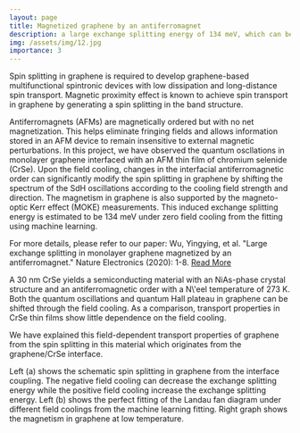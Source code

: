 ```yaml
---
layout: page
title: Magnetized graphene by an antiferromagnet
description: a large exchange splitting energy of 134 meV, which can be altered through field coolings
img: /assets/img/12.jpg
importance: 3
---
```


Spin splitting in graphene is required to develop graphene-based multifunctional spintronic devices with low dissipation and long-distance spin transport. Magnetic proximity effect is known to achieve spin transport in graphene by generating a spin splitting in the band structure. 

Antiferromagnets (AFMs) are magnetically ordered but with no net magnetization. This helps eliminate fringing fields and allows information stored in an AFM device to remain insensitive to external magnetic perturbations. In this project, we have observed the quantum oscllations in monolayer graphene interfaced with an AFM thin film of chromium selenide (CrSe). Upon the field cooling, changes in the interfacial antiferromagnetic order can significantly modify the spin splitting in graphene by shifting the spectrum of the SdH oscillations according to the cooling field strength and direction. The magnetism in graphene is also supported by the magneto-optic Kerr effect (MOKE) measurements. This induced exchange splitting energy is estimated to be 134 meV under zero field cooling from the fitting using machine learning.

For more details, please refer to our paper: Wu, Yingying, et al. "Large exchange splitting in monolayer graphene magnetized by an antiferromagnet." Nature Electronics (2020): 1-8. [Read More](https://www.nature.com/articles/s41928-020-0458-0)


<div class="row">
    <div class="col-sm mt-3 mt-md-0">
        <img class="img-fluid rounded z-depth-1" src="{{ '/assets/img/1.jpg' | relative_url }}" alt="" title="example image"/>
    </div>
    <div class="col-sm mt-3 mt-md-0">
        <img class="img-fluid rounded z-depth-1" src="{{ '/assets/img/3.jpg' | relative_url }}" alt="" title="example image"/>
    </div>
    <div class="col-sm mt-3 mt-md-0">
        <img class="img-fluid rounded z-depth-1" src="{{ '/assets/img/5.jpg' | relative_url }}" alt="" title="example image"/>
    </div>
</div>
<div class="caption">
    A 30 nm CrSe yields a semiconducting material with an NiAs-phase crystal structure and an antiferromagnetic order with a N\'eel temperature of 273 K.
</div>
<div class="row">
    <div class="col-sm mt-3 mt-md-0">
        <img class="img-fluid rounded z-depth-1" src="{{ '/assets/img/fig2.jpg' | relative_url }}" alt="" title="example image"/>
    </div>
</div>
<div class="caption">
    Both the quantum oscillations and quantum Hall plateau in graphene can be shifted through the field cooling. As a comparison, transport properties in CrSe thin films show little dependence on the field cooling. 
</div>

We have explained this field-dependent transport properties of graphene from the spin splitting in this material which originates from the graphene/CrSe interface. 


<div class="row justify-content-sm-center">
    <div class="col-sm-8 mt-3 mt-md-0">
        <img class="img-fluid rounded z-depth-1" src="{{ '/assets/img/fig-fitting.jpg' | relative_url }}" alt="" title="example image"/>
    </div>
    <div class="col-sm-4 mt-3 mt-md-0">
        <img class="img-fluid rounded z-depth-1" src="{{ '/assets/img/fig-moke.jpg' | relative_url }}" alt="" title="example image"/>
    </div>
</div>
<div class="caption">
    Left (a) shows the schematic spin splitting in graphene from the interface coupling. The negative field cooling can decrease the exchange splitting energy while the positive field cooling increase the exchange splitting energy. Left (b) shows the perfect fitting of the Landau fan diagram under different field coolings from the machine learning fitting. Right graph shows the magnetism in graphene at low temperature. 
</div>



